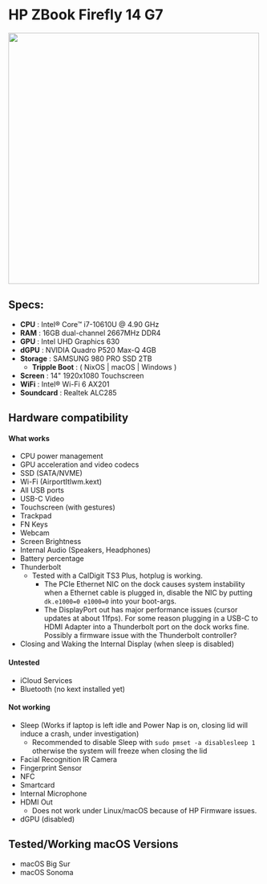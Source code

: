 # HP ZBook Firefly 14 G7
<img src="https://i.imgur.com/c63OLOQ.png" width="500">

Specs:
---

- **CPU** : Intel® Core™ i7-10610U @ 4.90 GHz
- **RAM** : 16GB dual-channel 2667MHz DDR4
- **GPU** : Intel UHD Graphics 630
- **dGPU** : NVIDIA Quadro P520 Max-Q 4GB
- **Storage** : SAMSUNG 980 PRO SSD 2TB
  - **Tripple Boot** : ( NixOS |   macOS   | Windows )
- **Screen** : 14" 1920x1080 Touchscreen
- **WiFi** : Intel® Wi-Fi 6 AX201
- **Soundcard** : Realtek ALC285

## Hardware compatibility

#### What works
- CPU power management
- GPU acceleration and video codecs
- SSD (SATA/NVME)
- Wi-Fi (AirportItlwm.kext)
- All USB ports
- USB-C Video
- Touchscreen (with gestures)
- Trackpad
- FN Keys
- Webcam
- Screen Brightness
- Internal Audio (Speakers, Headphones)
- Battery percentage
- Thunderbolt
  * Tested with a CalDigit TS3 Plus, hotplug is working.
    * The PCIe Ethernet NIC on the dock causes system instability when a Ethernet cable is plugged in, disable the NIC by putting `dk.e1000=0 e1000=0` into your boot-args.
    * The DisplayPort out has major performance issues (cursor updates at about 11fps). For some reason plugging in a USB-C to HDMI Adapter into a Thunderbolt port on the dock works fine. Possibly a firmware issue with the Thunderbolt controller?
- Closing and Waking the Internal Display (when sleep is disabled)


#### Untested
- iCloud Services
- Bluetooth (no kext installed yet)

#### Not working
- Sleep (Works if laptop is left idle and Power Nap is on, closing lid will induce a crash, under investigation)
  * Recommended to disable Sleep with `sudo pmset -a disablesleep 1` otherwise the system will freeze when closing the lid
- Facial Recognition IR Camera
- Fingerprint Sensor
- NFC
- Smartcard
- Internal Microphone
- HDMI Out
  * Does not work under Linux/macOS because of HP Firmware issues.
- dGPU (disabled)

## Tested/Working macOS Versions
- macOS Big Sur
- macOS Sonoma
